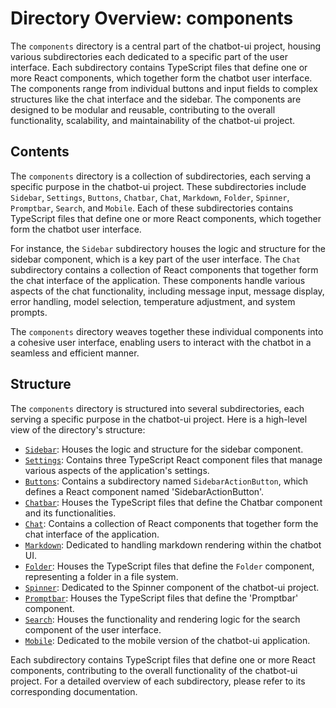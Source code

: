 
# Directory Overview: components

The `components` directory is a central part of the chatbot-ui project, housing various subdirectories each dedicated to a specific part of the user interface. Each subdirectory contains TypeScript files that define one or more React components, which together form the chatbot user interface. The components range from individual buttons and input fields to complex structures like the chat interface and the sidebar. The components are designed to be modular and reusable, contributing to the overall functionality, scalability, and maintainability of the chatbot-ui project.

## Contents

The `components` directory is a collection of subdirectories, each serving a specific purpose in the chatbot-ui project. These subdirectories include `Sidebar`, `Settings`, `Buttons`, `Chatbar`, `Chat`, `Markdown`, `Folder`, `Spinner`, `Promptbar`, `Search`, and `Mobile`. Each of these subdirectories contains TypeScript files that define one or more React components, which together form the chatbot user interface.

For instance, the `Sidebar` subdirectory houses the logic and structure for the sidebar component, which is a key part of the user interface. The `Chat` subdirectory contains a collection of React components that together form the chat interface of the application. These components handle various aspects of the chat functionality, including message input, message display, error handling, model selection, temperature adjustment, and system prompts.

The `components` directory weaves together these individual components into a cohesive user interface, enabling users to interact with the chatbot in a seamless and efficient manner.

## Structure

The `components` directory is structured into several subdirectories, each serving a specific purpose in the chatbot-ui project. Here is a high-level view of the directory's structure:

- [`Sidebar`](Sidebar.md): Houses the logic and structure for the sidebar component.
- [`Settings`](Settings.md): Contains three TypeScript React component files that manage various aspects of the application's settings.
- [`Buttons`](Buttons.md): Contains a subdirectory named `SidebarActionButton`, which defines a React component named 'SidebarActionButton'.
- [`Chatbar`](Chatbar.md): Houses the TypeScript files that define the Chatbar component and its functionalities.
- [`Chat`](Chat.md): Contains a collection of React components that together form the chat interface of the application.
- [`Markdown`](Markdown.md): Dedicated to handling markdown rendering within the chatbot UI.
- [`Folder`](Folder.md): Houses the TypeScript files that define the `Folder` component, representing a folder in a file system.
- [`Spinner`](Spinner.md): Dedicated to the Spinner component of the chatbot-ui project.
- [`Promptbar`](Promptbar.md): Houses the TypeScript files that define the 'Promptbar' component.
- [`Search`](Search.md): Houses the functionality and rendering logic for the search component of the user interface.
- [`Mobile`](Mobile.md): Dedicated to the mobile version of the chatbot-ui application.

Each subdirectory contains TypeScript files that define one or more React components, contributing to the overall functionality of the chatbot-ui project. For a detailed overview of each subdirectory, please refer to its corresponding documentation.
